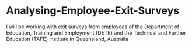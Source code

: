# Analysing-Employee-Exit-Surveys
I will be working with exit surveys from employees of the Department of Education, Training and Employment (DETE) and the Technical and Further Education (TAFE) institute in Queensland, Australia
